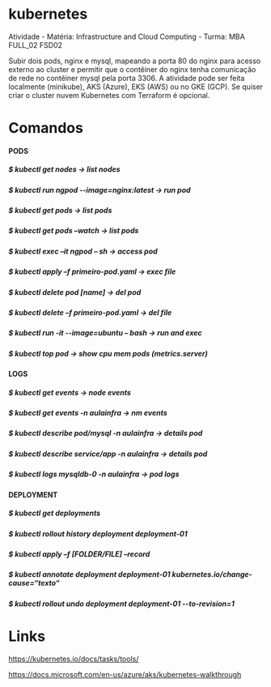 # kubernetes
Atividade - Matéria: Infrastructure and Cloud Computing - Turma: MBA FULL_02 FSD02

Subir dois pods, nginx e mysql, mapeando a porta 80 do nginx para acesso externo ao cluster e permitir que o contêiner do nginx tenha comunicação de rede no contêiner mysql pela porta 3306. 
A atividade pode ser feita localmente (minikube), AKS (Azure), EKS (AWS) ou no GKE (GCP). 
Se quiser criar o cluster nuvem Kubernetes com Terraform é opcional. 

# Comandos
 
#### PODS
##### $ kubectl get nodes                       -> list nodes
##### $ kubectl run ngpod --image=nginx:latest  -> run pod
##### $ kubectl get pods                        -> list pods
##### $ kubectl get pods –watch                 -> list pods
##### $ kubectl exec –it ngpod – sh             -> access pod
##### $ kubectl apply –f primeiro-pod.yaml      -> exec file
##### $ kubectl delete pod [name]               -> del pod
##### $ kubectl delete –f primeiro-pod.yaml     -> del file
##### $ kubectl run -it --image=ubuntu – bash   -> run and exec
##### $ kubectl top pod                         -> show cpu mem pods (metrics.server)

#### LOGS
##### $ kubectl get events                        -> node events
##### $ kubectl get events -n aulainfra           -> nm events
##### $ kubectl describe pod/mysql -n aulainfra   -> details pod
##### $ kubectl describe service/app -n aulainfra -> details pod
##### $ kubectl logs mysqldb-0 -n aulainfra       -> pod logs

#### DEPLOYMENT
##### $ kubectl get deployments
##### $ kubectl rollout history deployment deployment-01
##### $ kubectl apply –f [FOLDER/FILE] –record
##### $ kubectl annotate deployment deployment-01 kubernetes.io/change-cause=“texto“
##### $ kubectl rollout undo deployment deployment-01 --to-revision=1

# Links

 https://kubernetes.io/docs/tasks/tools/

 https://docs.microsoft.com/en-us/azure/aks/kubernetes-walkthrough
